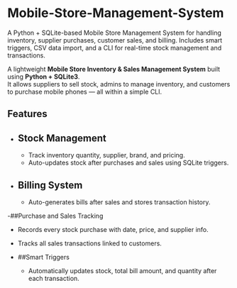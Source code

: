 # Mobile-Store-Management-System
A Python + SQLite-based Mobile Store Management System for handling inventory, supplier purchases, customer sales, and billing. Includes smart triggers, CSV data import, and a CLI for real-time stock management and transactions.

A lightweight **Mobile Store Inventory & Sales Management System** built using **Python + SQLite3**.  
It allows suppliers to sell stock, admins to manage inventory, and customers to purchase mobile phones — all within a simple CLI.



##  Features

- ## Stock Management
  - Track inventory quantity, supplier, brand, and pricing.
  - Auto-updates stock after purchases and sales using SQLite triggers.

- ## Billing System
  - Auto-generates bills after sales and stores transaction history.

-##Purchase and Sales Tracking
  - Records every stock purchase with date, price, and supplier info.
  - Tracks all sales transactions linked to customers.

- ##Smart Triggers
  - Automatically updates stock, total bill amount, and quantity after each transaction.
